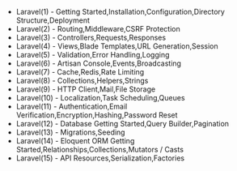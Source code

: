 * Laravel(1) - Getting Started,Installation,Configuration,Directory Structure,Deployment
* Laravel(2) - Routing,Middleware,CSRF Protection
* Laravel(3) - Controllers,Requests,Responses
* Laravel(4) - Views,Blade Templates,URL Generation,Session
* Laravel(5) - Validation,Error Handling,Logging
* Laravel(6) - Artisan Console,Events,Broadcasting
* Laravel(7) - Cache,Redis,Rate Limiting
* Laravel(8) - Collections,Helpers,Strings
* Laravel(9) - HTTP Client,Mail,File Storage
* Laravel(10) - Localization,Task Scheduling,Queues
* Laravel(11) - Authentication,Email Verification,Encryption,Hashing,Password Reset
* Laravel(12) - Database Getting Started,Query Builder,Pagination
* Laravel(13) - Migrations,Seeding
* Laravel(14) - Eloquent ORM Getting Started,Relationships,Collections,Mutators / Casts
* Laravel(15) - API Resources,Serialization,Factories
